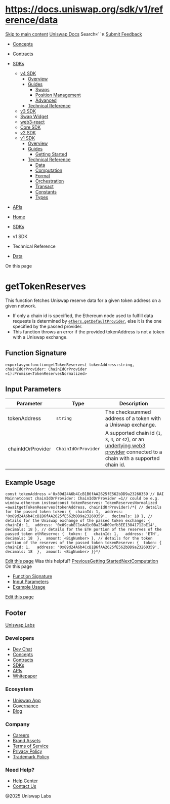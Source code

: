 # https://docs.uniswap.org/sdk/v1/reference/data

[Skip to main content](https://docs.uniswap.org/sdk/v1/reference/data#__docusaurus_skipToContent_fallback)
[Uniswap Docs](https://docs.uniswap.org/)
Search`⌘``K`
[Submit Feedback](https://docs.google.com/forms/d/e/1FAIpQLSdjSkZam8KiatL9XACRVxCHjDJjaPGbls77PCXDKFn4JwykXg/viewform)
  * [Concepts](https://docs.uniswap.org/concepts/overview)
  * [Contracts](https://docs.uniswap.org/contracts/v4/overview)
  * [SDKs](https://docs.uniswap.org/sdk/v4/overview)
    * [v4 SDK](https://docs.uniswap.org/sdk/v1/reference/data)
      * [Overview](https://docs.uniswap.org/sdk/v4/overview)
      * [Guides](https://docs.uniswap.org/sdk/v1/reference/data)
        * [Swaps](https://docs.uniswap.org/sdk/v1/reference/data)
        * [Position Management](https://docs.uniswap.org/sdk/v1/reference/data)
        * [Advanced](https://docs.uniswap.org/sdk/v1/reference/data)
      * [Technical Reference](https://docs.uniswap.org/sdk/v1/reference/data)
    * [v3 SDK](https://docs.uniswap.org/sdk/v1/reference/data)
    * [Swap Widget](https://docs.uniswap.org/sdk/v1/reference/data)
    * [web3-react](https://docs.uniswap.org/sdk/v1/reference/data)
    * [Core SDK](https://docs.uniswap.org/sdk/v1/reference/data)
    * [v2 SDK](https://docs.uniswap.org/sdk/v1/reference/data)
    * [v1 SDK](https://docs.uniswap.org/sdk/v1/reference/data)
      * [Overview](https://docs.uniswap.org/sdk/v1/overview)
      * [Guides](https://docs.uniswap.org/sdk/v1/reference/data)
        * [Getting Started](https://docs.uniswap.org/sdk/v1/guides/getting-started)
      * [Technical Reference](https://docs.uniswap.org/sdk/v1/reference/data)
        * [Data](https://docs.uniswap.org/sdk/v1/reference/data)
        * [Computation](https://docs.uniswap.org/sdk/v1/reference/computation)
        * [Format](https://docs.uniswap.org/sdk/v1/reference/format)
        * [Orchestration](https://docs.uniswap.org/sdk/v1/reference/orchestration)
        * [Transact](https://docs.uniswap.org/sdk/v1/reference/transact)
        * [Constants](https://docs.uniswap.org/sdk/v1/reference/constants)
        * [Types](https://docs.uniswap.org/sdk/v1/reference/types)
  * [APIs](https://docs.uniswap.org/api/subgraph/overview)


  * [Home](https://docs.uniswap.org/)
  * [SDKs](https://docs.uniswap.org/sdk/v4/overview)
  * v1 SDK
  * Technical Reference
  * [Data](https://docs.uniswap.org/sdk/v1/reference/data)


On this page
# getTokenReserves
This function fetches Uniswap reserve data for a given token address on a given network.
  * If only a chain id is specified, the Ethereum node used to fulfill data requests is determined by [`ethers.getDefaultProvider`](https://docs.ethers.io/ethers.js/html/api-providers.html#connecting-to-ethereum), else it is the one specified by the passed provider.
  * This function throws an error if the provided tokenAddress is not a token with a Uniswap exchange.


## Function Signature[​](https://docs.uniswap.org/sdk/v1/reference/data#function-signature "Direct link to Function Signature")
```
exportasyncfunctiongetTokenReserves( tokenAddress:string, chainIdOrProvider: ChainIdOrProvider =1):Promise<TokenReservesNormalized>
```

## Input Parameters[​](https://docs.uniswap.org/sdk/v1/reference/data#input-parameters "Direct link to Input Parameters")
Parameter| Type| Description  
---|---|---  
tokenAddress| `string`| The checksummed address of a token with a Uniswap exchange.  
chainIdOrProvider| `ChainIdOrProvider`| A supported chain id (`1`, `3`, `4`, or `42`), or an [underlying web3 provider](https://docs.ethers.io/ethers.js/html/api-providers.html#web3provider-inherits-from-jsonrpcprovider) connected to a chain with a supported chain id.  
## Example Usage[​](https://docs.uniswap.org/sdk/v1/reference/data#example-usage "Direct link to Example Usage")
```
const tokenAddress ='0x89d24A6b4CcB1B6fAA2625fE562bDD9a23260359'// DAI Mainnetconst chainIdOrProvider: ChainIdOrProvider =1// could be e.g. window.ethereum insteadconst tokenReserves: TokenReservesNormalized =awaitgetTokenReserves(tokenAddress, chainIdOrProvider)/*{ // details for the passed token token: {  chainId: 1,  address: '0x89d24A6b4CcB1B6fAA2625fE562bDD9a23260359',  decimals: 18 }, // details for the Uniswap exchange of the passed token exchange: {  chainId: 1,  address: '0x09cabEC1eAd1c0Ba254B09efb3EE13841712bE14',  decimals: 18 }, // details for the ETH portion of the reserves of the passed token ethReserve: {  token: {   chainId: 1,   address: 'ETH',   decimals: 18  },  amount: <BigNumber> }, // details for the token portion of the reserves of the passed token tokenReserve: {  token: {   chainId: 1,   address: '0x89d24A6b4CcB1B6fAA2625fE562bDD9a23260359',   decimals: 18  },  amount: <BigNumber> }}*/
```

[Edit this page](https://github.com/uniswap/uniswap-docs/tree/main/docs/sdk/v1/reference/02-data.md)
Was this helpful?
[PreviousGetting Started](https://docs.uniswap.org/sdk/v1/guides/getting-started)[NextComputation](https://docs.uniswap.org/sdk/v1/reference/computation)
On this page
  * [Function Signature](https://docs.uniswap.org/sdk/v1/reference/data#function-signature)
  * [Input Parameters](https://docs.uniswap.org/sdk/v1/reference/data#input-parameters)
  * [Example Usage](https://docs.uniswap.org/sdk/v1/reference/data#example-usage)


[Edit this page](https://github.com/uniswap/uniswap-docs/tree/main/docs/sdk/v1/reference/02-data.md)
## Footer
[Uniswap Labs](https://docs.uniswap.org/)
### Developers
  * [Dev Chat](https://discord.com/invite/uniswap)
  * [Concepts](https://docs.uniswap.org/concepts/overview)
  * [Contracts](https://docs.uniswap.org/contracts/v4/overview)
  * [SDKs](https://docs.uniswap.org/sdk/v4/overview)
  * [APIs](https://docs.uniswap.org/api/subgraph/overview)
  * [Whitepaper](https://app.uniswap.org/whitepaper-v4.pdf)


### Ecosystem
  * [Uniswap App](https://app.uniswap.org/)
  * [Governance](https://www.uniswapfoundation.org/governance)
  * [Blog](https://blog.uniswap.org/)


### Company
  * [Careers](https://boards.greenhouse.io/uniswaplabs)
  * [Brand Assets](https://github.com/Uniswap/brand-assets/raw/main/Uniswap%20Brand%20Assets.zip)
  * [Terms of Service](https://support.uniswap.org/hc/en-us/articles/30935100859661-Uniswap-Labs-Terms-of-Service)
  * [Privacy Policy](https://support.uniswap.org/hc/en-us/articles/30934457771405-Uniswap-Labs-Privacy-Policy)
  * [Trademark Policy](https://support.uniswap.org/hc/en-us/articles/30934762216973-Uniswap-Labs-Trademark-Guidelines)


### Need Help?
  * [Help Center](https://support.uniswap.org/)
  * [Contact Us](https://support.uniswap.org/hc/en-us/requests/new)


@2025 Uniswap Labs
[](https://github.com/uniswap/uniswap-docs)[](https://twitter.com/Uniswap)[](https://discord.com/invite/uniswap)
